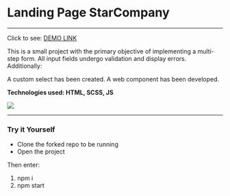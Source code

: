 # Landing Page StarCompany 
---------
Click to see: [DEMO LINK](https://preeminent-faloodeh-76cc70.netlify.app/)

This is a small project with the primary objective of implementing a multi-step form. All input fields undergo validation and display errors.
Additionally:

A custom select has been created.
A web component has been developed.

**Technologies used: HTML, SCSS, JS**

<img src="https://img001.prntscr.com/file/img001/Lbo4IKCnT6y1ybq3yd1u5w.png">

-----
  
<h3>Try it Yourself</h3>

- Clone the forked repo to be running
- Open the project

Then enter: 
  1) npm i
  2) npm start
